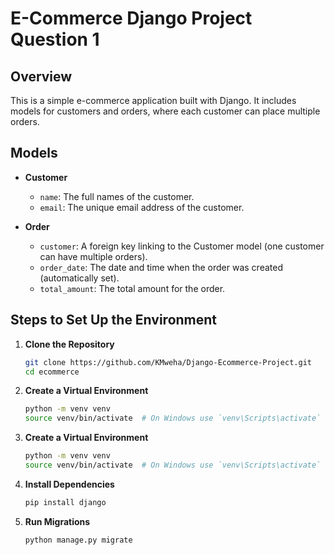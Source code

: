 # E-Commerce Django Project Question 1

## Overview
This is a simple e-commerce application built with Django. It includes models for customers and orders, where each customer can place multiple orders.

## Models
- **Customer**
    - `name`: The full names of the customer.
    - `email`: The unique email address of the customer.

- **Order**
    - `customer`: A foreign key linking to the Customer model (one customer can have multiple orders).
    - `order_date`: The date and time when the order was created (automatically set).
    - `total_amount`: The total amount for the order.

## Steps to Set Up the Environment

1. **Clone the Repository**
   ```bash
   git clone https://github.com/KMweha/Django-Ecommerce-Project.git
   cd ecommerce

2. **Create a Virtual Environment**
   ```bash
   python -m venv venv
   source venv/bin/activate  # On Windows use `venv\Scripts\activate`

3. **Create a Virtual Environment**
   ```bash
   python -m venv venv
   source venv/bin/activate  # On Windows use `venv\Scripts\activate`
   
4. **Install Dependencies**
   ```bash
   pip install django

5. **Run Migrations**
   ```bash
   python manage.py migrate
